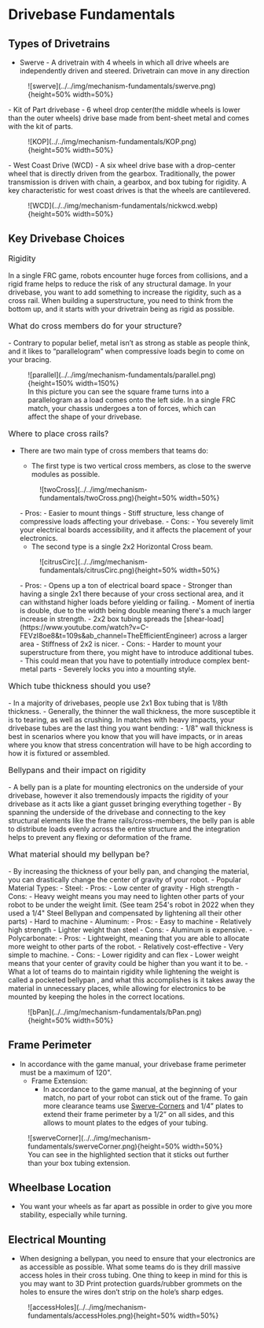 <style>

td, th , table{
   border: none!important;
}

td{
  text-align: left !important;
  vertical-align: middle !important;
}

table tr:hover{
    background-color: transparent !important;
}

</style>

# Drivebase Fundamentals


## Types of Drivetrains

- Swerve - A drivetrain with 4 wheels in which all drive wheels are independently driven and steered. Drivetrain can move in any direction
<figure markdown="span">
![swerve](../../img/mechanism-fundamentals/swerve.png){height=50% width=50%}
</figure>
- Kit of Part drivebase - 6 wheel drop center(the middle wheels is lower than the outer wheels) drive base made from bent-sheet metal and comes with the kit of parts. 
<figure markdown="span">
![KOP](../../img/mechanism-fundamentals/KOP.png){height=50% width=50%}
</figure>
- West Coast Drive (WCD) - A six wheel drive base with a drop-center wheel that is directly driven from the gearbox. Traditionally, the power transmission is driven with chain, a gearbox, and box tubing for rigidity. A key characteristic for west coast drives is that the wheels are cantilevered. 
<figure markdown="span">
![WCD](../../img/mechanism-fundamentals/nickwcd.webp){height=50% width=50%}
</figure>

## Key Drivebase Choices

<p style="font-size:1rem;">Rigidity</p>

In a single FRC game, robots encounter huge forces from collisions, and a rigid frame helps to reduce the risk of any structural damage. In your drivebase, you want to add something to increase the rigidity, such as a cross rail. When building a superstructure, you need to think from the bottom up, and it starts with your drivetrain being as rigid as possible.

<p style="font-size:1rem;">What do cross members do for your structure?</p>
- Contrary to popular belief, metal isn’t as strong as stable as people think, and it likes to “parallelogram” when compressive loads begin to come on your bracing.

<figure markdown="span">
![parallel](../../img/mechanism-fundamentals/parallel.png){height=150% width=150%}<figcaption> In this picture you can see the square frame turns into a parallelogram as a load comes onto the left side. In a single FRC match, your chassis undergoes a ton of forces, which can affect the shape of your drivebase. </figcaption>
</figure>

<p style="font-size:1rem;">Where to place cross rails?</p>

- There are two main type of cross members that teams do:
    - The first type is two vertical cross members, as close to the swerve modules as possible.
    <figure markdown="span">
    ![twoCross](../../img/mechanism-fundamentals/twoCross.png){height=50% width=50%}
    </figure>
    - Pros:
        - Easier to mount things
        - Stiff structure, less change of compressive loads affecting your drivebase.
    - Cons:
        - You severely limit your electrical boards accessibility, and it affects the placement of your electronics.

    - The second type is a single 2x2 Horizontal Cross beam.
    <figure markdown="span">
    ![citrusCirc](../../img/mechanism-fundamentals/citrusCirc.png){height=50% width=50%}
    </figure>
    - Pros:
        - Opens up a ton of electrical board space
        - Stronger than having a single 2x1 there because of your cross sectional area, and it can withstand higher loads before yielding or failing. 
        - Moment of inertia is double, due to the width being double meaning there's a much larger increase in strength.
        - 2x2 box tubing spreads the [shear-load](https://www.youtube.com/watch?v=C-FEVzI8oe8&t=109s&ab_channel=TheEfficientEngineer) across a larger area
        - Stiffness of 2x2 is nicer.
    - Cons: 
        - Harder to mount your superstructure from there, you might have to introduce additional tubes.
            - This could mean that you have to potentially introduce complex bent-metal parts
        - Severely locks you into a mounting style.
<p style="font-size:1rem;">Which tube thickness should you use?</p>
- In a majority of drivebases, people use 2x1 Box tubing that is 1/8th thickness. 
    - Generally, the thinner the wall thickness, the more susceptible it is to tearing, as well as crushing. In matches with heavy impacts, your drivebase tubes are the last thing you want bending: 
         - 1/8" wall thickness is best in scenarios where you know that you will have impacts, or in areas where you know that stress concentration will have to be high according to how it is fixtured or assembled.

<p style="font-size:1rem;">Bellypans and their impact on rigidity</p>
- A belly pan is a plate for mounting electronics on the underside of your drivebase, however it also tremendously impacts the rigidity of your drivebase as it acts like a giant gusset bringing everything together 
- By spanning the underside of the drivebase and connecting to the key structural elements like the frame rails/cross-members, the belly pan is able to distribute loads evenly across the entire structure and the integration helps to prevent any flexing or deformation of the frame. 

<p style="font-size:1rem;">What material should my bellypan be?</p>
 - By increasing the thickness of your belly pan, and changing the material, you can drastically change the center of gravity of your robot. 
- Popular Material Types:
    - Steel:
        - Pros:
            - Low center of gravity
            - High strength
        - Cons:
            - Heavy weight means you may need to lighten other parts of your robot to be under the weight limit. (See team 254's robot in 2022 when they used a 1/4" Steel Bellypan and compensated by lightening all their other parts)
            - Hard to machine
    - Aluminum:
        - Pros:
            - Easy to machine
            - Relatively high strength
            - Lighter weight than steel
        - Cons:
            - Aluminum is expensive.
    - Polycarbonate:
        - Pros: 
            - Lightweight, meaning that you are able to allocate more weight to other parts of the robot. 
            - Relatively cost-effective
            - Very simple to machine.
        - Cons:
            - Lower rigidity and can flex
            - Lower weight means that your center of gravity could be higher than you want it to be.
- What a lot of teams do to maintain rigidity while lightening the weight is called a pocketed bellypan , and what this accomplishes is it takes away the material in unnecessary places, while allowing for electronics to  be mounted by keeping the holes in the correct locations.
<figure markdown="span">
![bPan](../../img/mechanism-fundamentals/bPan.png){height=50% width=50%}
</figure>

## Frame Perimeter

- In accordance with the game manual, your drivebase frame perimeter must be a maximum of 120". 
    - Frame Extension: 
        - In accordance to the game manual, at the beginning of your match, no part of your robot can stick out of the frame. To gain more clearance teams use [Swerve-Corners](https://cad.onshape.com/documents/3969471095df924bad241f81/w/42f02d1579e8bcd9c0435d48/e/b1b02258ec73e6686b1e62fd) and 1/4” plates to extend their frame perimeter by a 1/2” on all sides, and this allows to mount plates to the edges of your tubing.

<figure markdown="span">
![swerveCorner](../../img/mechanism-fundamentals/swerveCorner.png){height=50% width=50%}<figcaption>You can see in the highlighted section that it sticks out further than your box tubing extension.</figcaption>
</figure>

## Wheelbase Location
- You want your wheels as far apart as possible in order to give you more stability, especially while turning. 

## Electrical Mounting
- When designing a bellypan, you need to ensure that your electronics are as accessible as possible. What some teams do is they drill massive access holes in their cross tubing. One thing to keep in mind for this is you may want to 3D Print protection guards/rubber grommets on the holes to ensure the wires don’t strip on the hole’s sharp edges.

<figure markdown="span">
![accessHoles](../../img/mechanism-fundamentals/accessHoles.png){height=50% width=50%}
</figure>